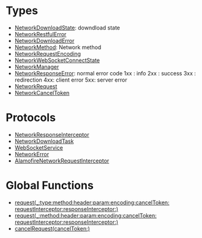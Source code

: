 # Types

  - [NetworkDownloadState](./NetworkDownloadState):
    downdload state
  - [NetworkRestfulError](./NetworkRestfulError)
  - [NetworkDownloadError](./NetworkDownloadError)
  - [NetworkMethod](./NetworkMethod):
    Network method
  - [NetworkRequestEncoding](./NetworkRequestEncoding)
  - [NetworkWebSocketConnectState](./NetworkWebSocketConnectState)
  - [NetworkManager](./NetworkManager)
  - [NetworkResponseError](./NetworkResponseError):
    normal error code
    1xx : info
    2xx : success
    3xx : redirection
    4xx: client error
    5xx: server error
  - [NetworkRequest](./NetworkRequest)
  - [NetworkCancelToken](./NetworkCancelToken)

# Protocols

  - [NetworkResponseInterceptor](./NetworkResponseInterceptor)
  - [NetworkDownloadTask](./NetworkDownloadTask)
  - [WebSocketService](./WebSocketService)
  - [NetworkError](./NetworkError)
  - [AlamofireNetworkRequestInterceptor](./AlamofireNetworkRequestInterceptor)

# Global Functions

  - [request(\_:​type:​method:​header:​param:​encoding:​cancelToken:​requestInterceptor:​responseInterceptor:​)](./request\(__type_method_header_param_encoding_cancelToken_requestInterceptor_responseInterceptor_\))
  - [request(\_:​method:​header:​param:​encoding:​cancelToken:​requestInterceptor:​responseInterceptor:​)](./request\(__method_header_param_encoding_cancelToken_requestInterceptor_responseInterceptor_\))
  - [cancelRequest(cancelToken:​)](./cancelRequest\(cancelToken_\))
